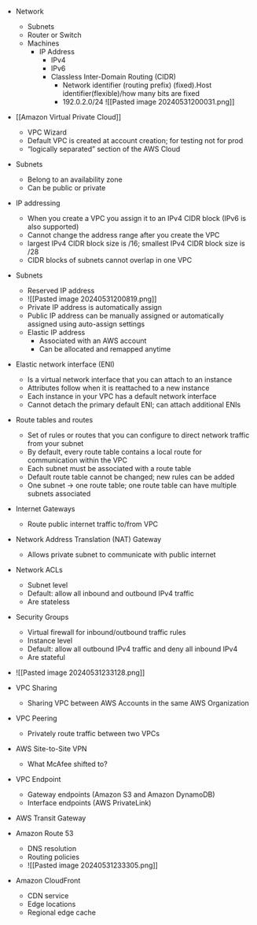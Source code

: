 - Network
	- Subnets
	- Router or Switch
	- Machines
		- IP Address
			- IPv4
			- IPv6
			- Classless Inter-Domain Routing (CIDR)
				- Network identifier (routing prefix) (fixed).Host identifier(flexible)/how many bits are fixed
				- 192.0.2.0/24
![[Pasted image 20240531200031.png]]

- [[Amazon Virtual Private Cloud]]
	- VPC Wizard
	- Default VPC is created at account creation; for testing not for prod
	- “logically separated” section of the AWS Cloud
- Subnets
	- Belong to an availability zone
	- Can be public or private
- IP addressing
	- When you create a VPC you assign it to an IPv4 CIDR block (IPv6 is also supported)
	- Cannot change the address range after you create the VPC
	- largest IPv4 CIDR block size is /16; smallest IPv4 CIDR block size is /28
	- CIDR blocks of subnets cannot overlap in one VPC
- Subnets
	- Reserved IP address
	- ![[Pasted image 20240531200819.png]]
	- Private IP address is automatically assign
	- Public IP address can be manually assigned or automatically assigned using auto-assign settings
	- Elastic IP address
		- Associated with an AWS account
		- Can be allocated and remapped anytime
- Elastic network interface (ENI)
	- Is a virtual network interface that you can attach to an instance
	- Attributes follow when it is reattached to a new instance
	- Each instance in your VPC has a default network interface
	- Cannot detach the primary default ENI; can attach additional ENIs
- Route tables and routes
	- Set of rules or routes that you can configure to direct network traffic from your subnet
	- By default, every route table contains a local route for communication within the VPC
	- Each subnet must be associated with a route table
	- Default route table cannot be changed; new rules can be added
	- One subnet → one route table; one route table can have multiple subnets associated
- Internet Gateways
	- Route public internet traffic to/from VPC
- Network Address Translation (NAT) Gateway
	- Allows private subnet to communicate with public internet
- Network ACLs
	- Subnet level
	- Default: allow all inbound and outbound IPv4 traffic
	- Are stateless
- Security Groups
	- Virtual firewall for inbound/outbound traffic rules
	- Instance level
	- Default: allow all outbound IPv4 traffic and deny all inbound IPv4
	- Are stateful
- ![[Pasted image 20240531233128.png]]
- VPC Sharing
	- Sharing VPC between AWS Accounts in the same AWS Organization
- VPC Peering
	- Privately route traffic between two VPCs
- AWS Site-to-Site VPN
	- What McAfee shifted to?
- VPC Endpoint
	- Gateway endpoints (Amazon S3 and Amazon DynamoDB)
	- Interface endpoints (AWS PrivateLink)
- AWS Transit Gateway
- Amazon Route 53
	- DNS resolution
	- Routing policies
	- ![[Pasted image 20240531233305.png]]
- Amazon CloudFront
	- CDN service
	- Edge locations
	- Regional edge cache